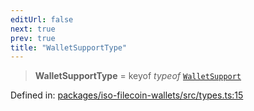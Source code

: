 ```yaml
---
editUrl: false
next: true
prev: true
title: "WalletSupportType"
---
```


> **WalletSupportType** = keyof *typeof* [`WalletSupport`](/api/iso-filecoin-wallets/ledger/variables/walletsupport/)

Defined in: [packages/iso-filecoin-wallets/src/types.ts:15](https://github.com/hugomrdias/filecoin/blob/main/packages/iso-filecoin-wallets/src/types.ts#L15)
